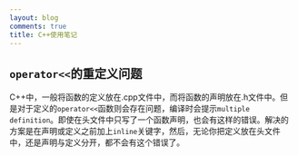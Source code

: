 ```yaml
---
layout: blog
comments: true
title: C++使用笔记
---
```


## `operator<<`的重定义问题
C++中，一般将函数的定义放在.cpp文件中，而将函数的声明放在.h文件中。但是对于定义的`operator<<`函数则会存在问题，编译时会提示`multiple definition`。即使在头文件中只写了一个函数声明，也会有这样的错误。解决的方案是在声明或定义之前加上`inline`关键字，然后，无论你把定义放在头文件中，还是声明与定义分开，都不会有这个错误了。

